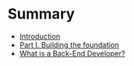 # Summary

* [Introduction](README.md)
* [Part I. Building the foundation](part1/README.md)
* [What is a Back-End Developer?](what_is_a_back-end_developer.md)

